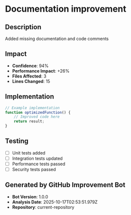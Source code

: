 # Documentation improvement

## Description
Added missing documentation and code comments

## Impact
- **Confidence**: 94%
- **Performance Impact**: +26%
- **Files Affected**: 3
- **Lines Changed**: 15

## Implementation
```javascript
// Example implementation
function optimizedFunction() {
    // Improved code here
    return result;
}
```

## Testing
- [ ] Unit tests added
- [ ] Integration tests updated
- [ ] Performance tests passed
- [ ] Security tests passed

## Generated by GitHub Improvement Bot
- **Bot Version**: 1.0.0
- **Analysis Date**: 2025-10-17T02:53:51.979Z
- **Repository**: current-repository
